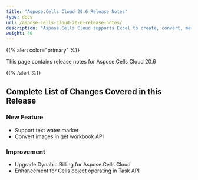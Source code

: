 ```yaml
---
title: "Aspose.Cells Cloud 20.6 Release Notes"
type: docs
url: /aspose-cells-cloud-20-6-release-notes/
description: "Aspose.Cells Cloud supports Excel to create, convert, merge, split, protected, inner object operation, and so on."
weight: 40
---
```


{{% alert color="primary" %}} 

This page contains release notes for Aspose.Cells Cloud 20.6

{{% /alert %}} 
## **Complete List of Changes Covered in this Release**
### **New Feature**
- Support text water marker
- Convert images in get workbook API
### **Improvement**
- Upgrade Dynabic.Billing for Aspose.Cells Cloud
- Enhancement for Cells object operating in Task API




